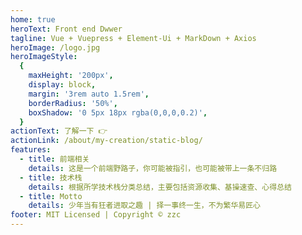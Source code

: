 ```yaml
---
home: true
heroText: Front end Dwwer
tagline: Vue + Vuepress + Element-Ui + MarkDown + Axios
heroImage: /logo.jpg
heroImageStyle:
  {
    maxHeight: '200px',
    display: block,
    margin: '3rem auto 1.5rem',
    borderRadius: '50%',
    boxShadow: '0 5px 18px rgba(0,0,0,0.2)',
  }
actionText: 了解一下 👉
actionLink: /about/my-creation/static-blog/
features:
  - title: 前端相关
    details: 这是一个前端野路子，你可能被指引，也可能被带上一条不归路
  - title: 技术栈
    details: 根据所学技术栈分类总结，主要包括资源收集、基操速查、心得总结
  - title: Motto
    details: 少年当有狂者进取之趣 | 择一事终一生，不为繁华易匠心
footer: MIT Licensed | Copyright © zzc
---
```


<a style="position: absolute;
    right: 2rem;
    bottom: -9rem;
    font-size: 0.8rem;" href="https://beian.miit.gov.cn" target="_blank">苏 ICP 备 2024086314 号-2</a>
